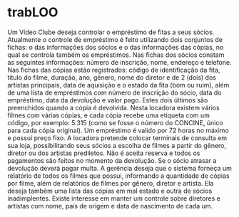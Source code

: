trabLOO
=======
Um Vídeo Clube deseja controlar o empréstimo de fitas a seus sócios. Atualmente o controle de empréstimo é feito utilizando dois conjuntos de fichas: o das informações dos sócios e o das informações das cópias, no qual se controla também os empréstimos. Nas fichas dos sócios constam as seguintes informações: número de inscrição, nome, endereço e telefone. Nas fichas das cópias estão registrados: código de identificação da fita, título do filme, duração, ano, gênero, nome do diretor e de 2 (dois) dos artistas principais, data de aquisição e o estado da fita (bom ou ruim), além de uma lista de empréstimos com número de inscrição do sócio, data do empréstimo, data da devolução e valor pago. Estes dois últimos são preenchidos quando a cópia é devolvida.
Nesta locadora existem vários filmes com várias cópias, e cada cópia recebe uma etiqueta com um código, por exemplo: 5.315 (como se fosse o número do CONCINE, único para cada cópia original).
Um empréstimo é valido por 72 horas no máximo e possui preço fixo. A locadora pretende colocar terminais de consulta em sua loja, possibilitando seus sócios a escolha de filmes a partir do gênero, diretor ou dos artistas prediletos. Não é aceita reserva e todos os pagamentos são feitos no momento da devolução. Se o sócio atrasar a devolução deverá pagar multa.
A gerência deseja que o sistema forneça um relatório de todos os filmes que possui, informando a quantidade de cópias por filme, além de relatórios de filmes por gênero, diretor e artista. Ela deseja também uma lista das cópias em mal estado e outra de sócios inadimplentes. Existe interesse em manter um controle sobre diretores e artistas com nome, país de origem e data de nascimento de cada um.
